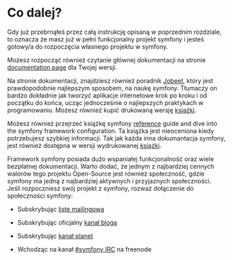 Co dalej?
==========

Gdy już przebrnąłeś przez całą instrukcję opisaną w poprzednim rozdziale, to oznacza
że masz już w pełni funkcjonalny projekt symfony i jesteś gotowy/a do rozpoczęcia
własnego projektu w symfony. 

Możesz rozpocząć również czytanie głównej dokumentacji na stronie
[documentation page](http://www.symfony-project.org/doc/1_3/) dla Twojej wersji.

Na stronie dokumentacji, znajdziesz również poradnik
[Jobeet](http://www.symfony-project.org/jobeet/1_3/Doctrine/en/),
który jest prawdopodobnie najlepszym sposobem, na naukę symfony. Tłumaczy on bardzo dokładnie
jak tworzyć aplikacje internetowe krok po kroku i od początku do końca, ucząc jednocześnie
o najlepszych praktykach w programowaniu. Możesz również kupić drukowaną wersję
[książki](http://www.amazon.com/gp/product/2918390062?ie=UTF8&tag=symfonyprojec-20&linkCode=as2&camp=1789&creative=390957&creativeASIN=2918390062).

Możesz również przejrzeć książkę symfony
[reference](http://www.symfony-project.org/reference/1_3/en/) guide and dive
into the symfony framework configuration. Ta książka jest nieoceniona 
kiedy potrzebujesz szybkiej informacji. Tak jak każda inna dokumantacja 
symfony, jest również dostępna w wersji wydrukowanej
[książki](http://www.amazon.com/gp/product/2918390054?ie=UTF8&tag=symfonyprojec-20&linkCode=as2&camp=1789&creative=9325&creativeASIN=2918390054).

Framework symfony posiada dużo wspaniałej funkcjonalność oraz wiele bezpłatnej 
dokumentacji. Warto dodać, że jednym z najbardziej cennych walorów tego projektu Open-Source
jest również społeczność, gdzie symfony ma jedną z najbardziej aktywnych i przyjaznych
społeczności. Jeśli rozpoczniesz swój projekt z symfony, rozważ dołączenie do 
społeczności symfony:

  * Subskrybując [listę mailingową](http://groups.google.com/group/symfony-users)

  * Subskrybując oficjalny [kanał bloga](http://feeds.feedburner.com/symfony/blog)

  * Subskrybując [kanał planet](http://feeds.feedburner.com/symfony/planet)

  * Wchodząc na kanał [#symfony IRC](irc://irc.freenode.net/symfony)
    na freenode
